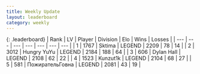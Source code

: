 ```yaml
---
title: Weekly Update
layout: leaderboard
category: weekly
---
```


{: .leaderboard}
| Rank | LV | Player | Division | Elo | Wins | Losses |
| --- | --- | --- | --- | --- | --- | --- |
| <span data-change="-">1</span> | 1767 | <span title="ID: 353063">Sktima</span> | LEGEND | <span data-change="-">2209</span> | <span data-change="-">78</span> | <span data-change="-">14</span> |
| <span data-change="2">2</span> | 3012 | <span title="ID: 164871">Hungry YuYu</span> | LEGEND | <span data-change="238">2184</span> | <span data-change="175">188</span> | <span data-change="55">64</span> |
| <span data-change="11">3</span> | 606 | <span title="ID: 174294">Dylan Hall</span> | LEGEND | <span data-change="268">2108</span> | <span data-change="56">62</span> | <span data-change="20">22</span> |
| <span data-change="-3">4</span> | 1523 | <span title="ID: 392407">Kunzut1k</span> | LEGEND | <span data-change="140">2104</span> | <span data-change="46">68</span> | <span data-change="18">27</span> |
| <span data-change="-">5</span> | 581 | <span title="ID: 402846">ПожирательГовна</span> | LEGEND | <span data-change="-">2081</span> | <span data-change="-">43</span> | <span data-change="-">19</span> |